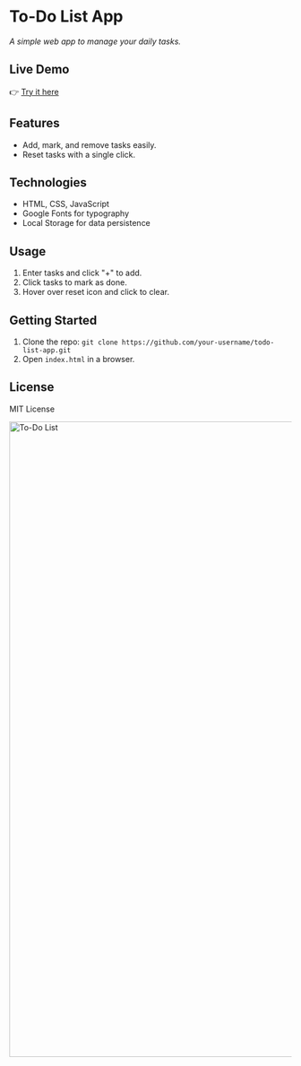 # To-Do List App

*A simple web app to manage your daily tasks.*

## Live Demo  
👉 [Try it here](https://ericphamm.github.io/To-Do-List/)


## Features

- Add, mark, and remove tasks easily.
- Reset tasks with a single click.

## Technologies

- HTML, CSS, JavaScript
- Google Fonts for typography
- Local Storage for data persistence

## Usage

1. Enter tasks and click "+" to add.
2. Click tasks to mark as done.
3. Hover over reset icon and click to clear.

## Getting Started

1. Clone the repo: `git clone https://github.com/your-username/todo-list-app.git`
2. Open `index.html` in a browser.

## License

MIT License

<img width="1134" alt="To-Do List" src="https://github.com/ericphamm/To-Do-List/assets/119808652/fe3fb3f5-dd0b-46a6-97c6-fcbfc17c9cdc">
